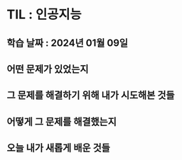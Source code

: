 # TIL : 인공지능

## 학습 날짜 : 2024년 01월 09일

## 어떤 문제가 있었는지

## 그 문제를 해결하기 위해 내가 시도해본 것들

## 어떻게 그 문제를 해결했는지

## 오늘 내가 새롭게 배운 것들

